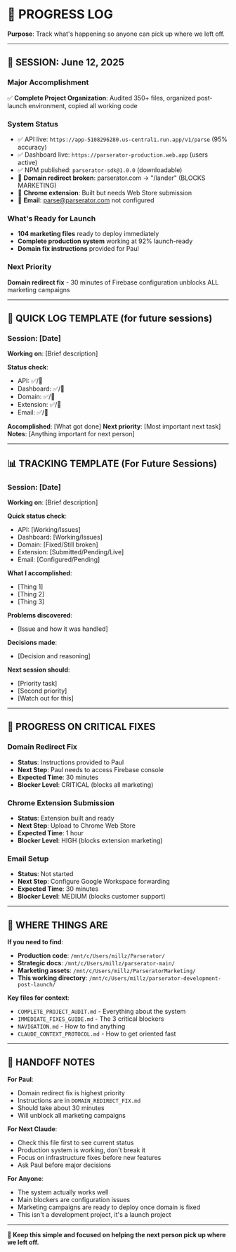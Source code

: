 # 📝 PROGRESS LOG

**Purpose**: Track what's happening so anyone can pick up where we left off.

---

## 📅 SESSION: June 12, 2025

### **Major Accomplishment**
✅ **Complete Project Organization**: Audited 350+ files, organized post-launch environment, copied all working code

### **System Status**
- ✅ API live: `https://app-5108296280.us-central1.run.app/v1/parse` (95% accuracy)
- ✅ Dashboard live: `https://parserator-production.web.app` (users active)
- ✅ NPM published: `parserator-sdk@1.0.0` (downloadable)
- 🔴 **Domain redirect broken**: parserator.com → "/lander" (BLOCKS MARKETING)
- 🔴 **Chrome extension**: Built but needs Web Store submission
- 🔴 **Email**: parse@parserator.com not configured

### **What's Ready for Launch**
- **104 marketing files** ready to deploy immediately
- **Complete production system** working at 92% launch-ready
- **Domain fix instructions** provided for Paul

### **Next Priority**
**Domain redirect fix** - 30 minutes of Firebase configuration unblocks ALL marketing campaigns

---

## 🎯 QUICK LOG TEMPLATE (for future sessions)

### **Session: [Date]**
**Working on**: [Brief description]

**Status check**:
- API: ✅/🔴
- Dashboard: ✅/🔴  
- Domain: ✅/🔴
- Extension: ✅/🔴
- Email: ✅/🔴

**Accomplished**: [What got done]
**Next priority**: [Most important next task]
**Notes**: [Anything important for next person]

---

## 📊 TRACKING TEMPLATE (For Future Sessions)

### **Session: [Date]**

**Working on**: [Brief description]

**Quick status check**:
- API: [Working/Issues]
- Dashboard: [Working/Issues]  
- Domain: [Fixed/Still broken]
- Extension: [Submitted/Pending/Live]
- Email: [Configured/Pending]

**What I accomplished**:
- [Thing 1]
- [Thing 2]
- [Thing 3]

**Problems discovered**:
- [Issue and how it was handled]

**Decisions made**:
- [Decision and reasoning]

**Next session should**:
- [Priority task]
- [Second priority]
- [Watch out for this]

---

## 🎯 PROGRESS ON CRITICAL FIXES

### **Domain Redirect Fix**
- **Status**: Instructions provided to Paul
- **Next Step**: Paul needs to access Firebase console
- **Expected Time**: 30 minutes
- **Blocker Level**: CRITICAL (blocks all marketing)

### **Chrome Extension Submission**  
- **Status**: Extension built and ready
- **Next Step**: Upload to Chrome Web Store
- **Expected Time**: 1 hour
- **Blocker Level**: HIGH (blocks extension marketing)

### **Email Setup**
- **Status**: Not started
- **Next Step**: Configure Google Workspace forwarding
- **Expected Time**: 30 minutes  
- **Blocker Level**: MEDIUM (blocks customer support)

---

## 📁 WHERE THINGS ARE

**If you need to find**:
- **Production code**: `/mnt/c/Users/millz/Parserator/`
- **Strategic docs**: `/mnt/c/Users/millz/parserator-main/`
- **Marketing assets**: `/mnt/c/Users/millz/ParseratorMarketing/`
- **This working directory**: `/mnt/c/Users/millz/parserator-development-post-launch/`

**Key files for context**:
- `COMPLETE_PROJECT_AUDIT.md` - Everything about the system
- `IMMEDIATE_FIXES_GUIDE.md` - The 3 critical blockers
- `NAVIGATION.md` - How to find anything
- `CLAUDE_CONTEXT_PROTOCOL.md` - How to get oriented fast

---

## 🤝 HANDOFF NOTES

**For Paul**:
- Domain redirect fix is highest priority
- Instructions are in `DOMAIN_REDIRECT_FIX.md`
- Should take about 30 minutes
- Will unblock all marketing campaigns

**For Next Claude**:
- Check this file first to see current status
- Production system is working, don't break it
- Focus on infrastructure fixes before new features
- Ask Paul before major decisions

**For Anyone**:
- The system actually works well
- Main blockers are configuration issues
- Marketing campaigns are ready to deploy once domain is fixed
- This isn't a development project, it's a launch project

---

**🎯 Keep this simple and focused on helping the next person pick up where we left off.**
